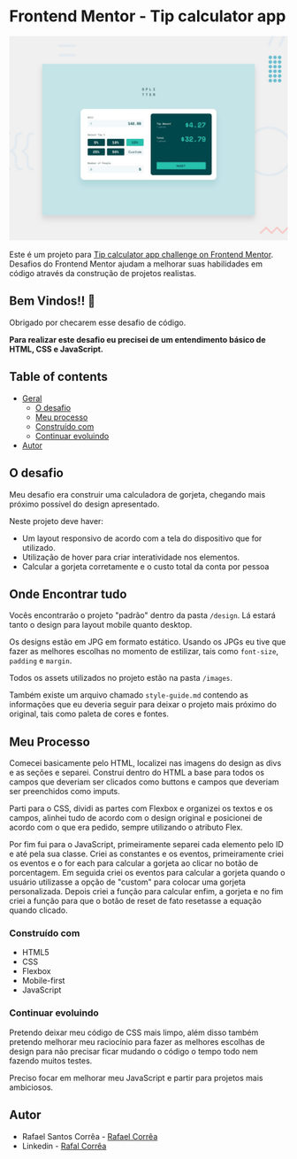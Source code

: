 # Frontend Mentor - Tip calculator app

![Design preview for the Tip calculator app coding challenge](./design/desktop-preview.jpg)

Este é um projeto para [Tip calculator app challenge on Frontend Mentor](https://www.frontendmentor.io/challenges/tip-calculator-app-ugJNGbJUX). Desafios do Frontend Mentor ajudam a melhorar suas habilidades em código através da construção de projetos realistas.

## Bem Vindos!! 👋

Obrigado por checarem esse desafio de código.


**Para realizar este desafio eu precisei de um entendimento básico de HTML, CSS e JavaScript.**


## Table of contents

- [Geral](#geral)
  - [O desafio](#o-desafio)
  - [Meu processo](#meu-processo)
  - [Construído com](#construido-com)
  - [Continuar evoluindo](#continuar-evoluindo)
- [Autor](#autor)

## O desafio

Meu desafio era construir uma calculadora de gorjeta, chegando mais próximo possível do design apresentado.

Neste projeto deve haver:

- Um layout responsivo de acordo com a tela do dispositivo que for utilizado.
- Utilização de hover para criar interatividade nos elementos.
- Calcular a gorjeta corretamente e o custo total da conta por pessoa


## Onde Encontrar tudo

Vocês encontrarão o projeto "padrão" dentro da pasta `/design`. Lá estará tanto o design para layout mobile quanto desktop.

Os designs estão em JPG em formato estático. Usando os JPGs eu tive que fazer as melhores escolhas no momento de estilizar, tais como `font-size`, `padding` e `margin`. 

Todos os assets utilizados no projeto estão na pasta `/images`.

Também existe um arquivo chamado `style-guide.md` contendo as informações que eu deveria seguir para deixar o projeto mais próximo do original, tais como paleta de cores e fontes.

## Meu Processo

Comecei basicamente pelo HTML, localizei nas imagens do design as divs e as seções e separei. Construí dentro do HTML a base para todos os campos que deveriam ser clicados como buttons e campos que deveriam ser preenchidos como imputs.

Parti para o CSS, dividi as partes com Flexbox e organizei os textos e os campos, alinhei tudo de acordo com o design original e posicionei de acordo com o que era pedido, sempre utilizando o atributo Flex.

Por fim fui para o JavaScript, primeiramente separei cada elemento pelo ID e até pela sua classe. Criei as constantes e os eventos, primeiramente criei os eventos e o for each para calcular a gorjeta ao clicar no botão de porcentagem. Em seguida criei os eventos para calcular a gorjeta quando o usuário utilizasse a opção de "custom" para colocar uma gorjeta personalizada. Depois criei a função para calcular enfim, a gorjeta e no fim criei a função para que o botão de reset de fato resetasse a equação quando clicado.

### Construído com

- HTML5 
- CSS  
- Flexbox
- Mobile-first 
- JavaScript

### Continuar evoluindo

Pretendo deixar meu código de CSS mais limpo, além disso também pretendo melhorar meu raciocínio para fazer as melhores escolhas de design para não precisar ficar mudando o código o tempo todo nem fazendo muitos testes.

Preciso focar em melhorar meu JavaScript e partir para projetos mais ambiciosos.

## Autor

- Rafael Santos Corrêa - [Rafael Corrêa](https://github.com/Faelsc)
- Linkedin - [Rafal Corrêa](https://www.linkedin.com/in/correarafaelsantos/)